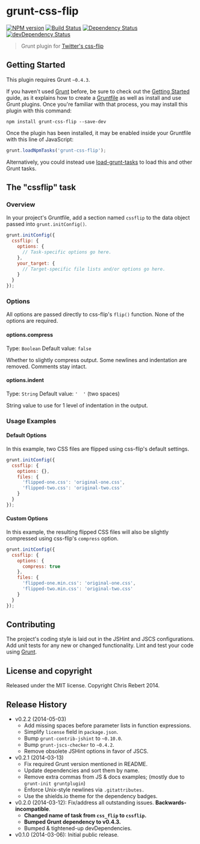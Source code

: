 # grunt-css-flip

[![NPM version](https://badge.fury.io/js/grunt-css-flip.svg)](http://badge.fury.io/js/grunt-css-flip)
[![Build Status](https://travis-ci.org/twbs/grunt-css-flip.svg?branch=master)](https://travis-ci.org/twbs/grunt-css-flip)
[![Dependency Status](https://david-dm.org/twbs/grunt-css-flip.svg?theme=shields.io)](https://david-dm.org/twbs/grunt-css-flip)
[![devDependency Status](https://david-dm.org/twbs/grunt-css-flip/dev-status.svg?theme=shields.io)](https://david-dm.org/twbs/grunt-css-flip#info=devDependencies)

> Grunt plugin for [Twitter's css-flip](https://github.com/twitter/css-flip)

## Getting Started

This plugin requires Grunt `~0.4.3`.

If you haven't used [Grunt](http://gruntjs.com/) before, be sure to check out the [Getting Started](http://gruntjs.com/getting-started) guide, as it explains how to create a [Gruntfile](http://gruntjs.com/sample-gruntfile) as well as install and use Grunt plugins. Once you're familiar with that process, you may install this plugin with this command:

```shell
npm install grunt-css-flip --save-dev
```

Once the plugin has been installed, it may be enabled inside your Gruntfile with this line of JavaScript:

```js
grunt.loadNpmTasks('grunt-css-flip');
```

Alternatively, you could instead use [load-grunt-tasks](https://github.com/sindresorhus/load-grunt-tasks) to load this and other Grunt tasks.

## The "cssflip" task

### Overview
In your project's Gruntfile, add a section named `cssflip` to the data object passed into `grunt.initConfig()`.

```js
grunt.initConfig({
  cssflip: {
    options: {
      // Task-specific options go here.
    },
    your_target: {
      // Target-specific file lists and/or options go here.
    }
  }
});
```

### Options

All options are passed directly to css-flip's `flip()` function.
None of the options are required.

#### options.compress
Type: `Boolean`
Default value: `false`

Whether to slightly compress output. Some newlines and indentation are removed. Comments stay intact.

#### options.indent
Type: `String`
Default value: `'  '` (two spaces)

String value to use for 1 level of indentation in the output.

### Usage Examples

#### Default Options
In this example, two CSS files are flipped using css-flip's default settings.

```js
grunt.initConfig({
  cssflip: {
    options: {},
    files: {
      'flipped-one.css': 'original-one.css',
      'flipped-two.css': 'original-two.css'
    }
  }
});
```

#### Custom Options
In this example, the resulting flipped CSS files will also be slightly compressed using css-flip's `compress` option.

```js
grunt.initConfig({
  cssflip: {
    options: {
      compress: true
    },
    files: {
      'flipped-one.min.css': 'original-one.css',
      'flipped-two.min.css': 'original-two.css'
    }
  }
});
```

## Contributing
The project's coding style is laid out in the JSHint and JSCS configurations. Add unit tests for any new or changed functionality. Lint and test your code using [Grunt](http://gruntjs.com/).

## License and copyright

Released under the MIT license. Copyright Chris Rebert 2014.

## Release History
* v0.2.2 (2014-05-03)
  * Add missing spaces before parameter lists in function expressions.
  * Simplify `license` field in `package.json`.
  * Bump `grunt-contrib-jshint` to `~0.10.0`.
  * Bump `grunt-jscs-checker` to `~0.4.2`.
  * Remove obsolete JSHint options in favor of JSCS.
* v0.2.1 (2014-03-13)
  * Fix required Grunt version mentioned in README.
  * Update dependencies and sort them by name.
  * Remove extra commas from JS & docs examples; (mostly due to `grunt-init gruntplugin`)
  * Enforce Unix-style newlines via `.gitattributes.`
  * Use the shields.io theme for the dependency badges.
* v0.2.0 (2014-03-12): Fix/address all outstanding issues. **Backwards-incompatible**.
  * **Changed name of task from `css_flip` to `cssflip`.**
  * **Bumped Grunt dependency to v0.4.3.**
  * Bumped & tightened-up devDependencies.
* v0.1.0 (2014-03-06): Initial public release.
